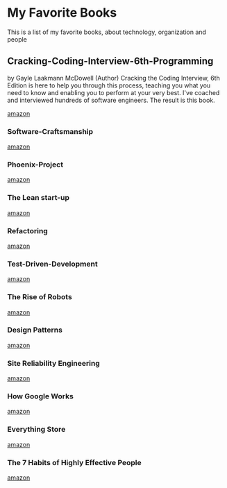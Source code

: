 # My Favorite Books
This is a list of my favorite books, about technology, organization and people 

## Cracking-Coding-Interview-6th-Programming
by Gayle Laakmann McDowell  (Author)
Cracking the Coding Interview, 6th Edition is here to help you through this process, teaching you what you need to know and enabling you to perform at your very best. I've coached and interviewed hundreds of software engineers. The result is this book.

[amazon](https://www.amazon.com/Cracking-Coding-Interview-6th-Programming/dp/0984782850)
 
### Software-Craftsmanship
[amazon](https://www.amazon.com/Software-Craftsmanship-Imperative-McBreen-Aug-2001/dp/B00L6JZAT0)
 
### Phoenix-Project 
[amazon](https://www.amazon.com/Phoenix-Project-DevOps-Helping-Business/dp/0988262592)
 
### The Lean start-up 
[amazon](https://www.amazon.com/Lean-start-up-Eric-Ries/dp/2744065080)
 
### Refactoring 
[amazon](https://www.amazon.com/Refactoring-Improving-Existing-William-Hardcover/dp/B00M0OKW4S)
 
### Test-Driven-Development
[amazon](https://www.amazon.com/Test-Driven-Development-Example-Paperback/dp/B00GOH8K2S)
 
### The Rise of Robots 
[amazon](https://www.amazon.com/Rise-Robots-Technology-Threat-Jobless/dp/0465059996)
 
### Design Patterns 
[amazon](https://www.amazon.com/Design-Patterns-Elements-Reusable-Object-Oriented/dp/0201633612)

### Site Reliability Engineering
[amazon](https://www.amazon.com/Site-Reliability-Engineering-Production-Systems/dp/149192912X)

### How Google Works
[amazon](https://www.amazon.com/How-Google-Works-Eric-Schmidt/dp/1455582344)
 
### Everything Store
[amazon](https://www.amazon.com/Everything-Store-Jeff-Bezos-Amazon/dp/0552167835)
 
### The 7 Habits of Highly Effective People 
[amazon](https://www.amazon.com/Habits-Highly-Effective-People-Powerful/dp/1451639619)
 
 
